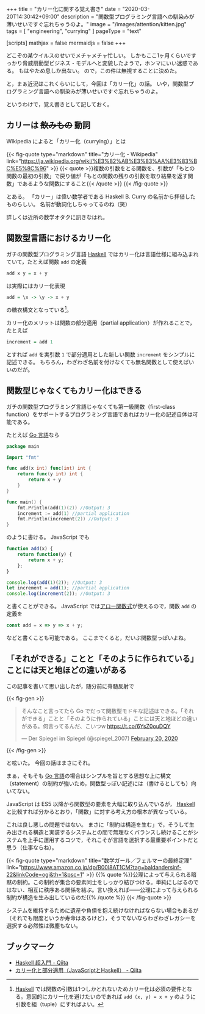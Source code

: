 +++
title = "カリー化に関する覚え書き"
date =  "2020-03-20T14:30:42+09:00"
description = "関数型プログラミング言語への馴染みが薄いせいですぐ忘れちゃうのよ。"
image = "/images/attention/kitten.jpg"
tags = [ "engineering", "currying" ]
pageType = "text"

[scripts]
  mathjax = false
  mermaidjs = false
+++

どこぞの某ウイルスのせいでメチャメチャ忙しい。
しかもここ1ヶ月くらいですっかり脅威扇動型ビジネス・モデルへと変貌したようで，ホンマにいい迷惑である。
もはやため息しか出ない。
ので，この件は無視することに決めた。

と，まぁ近況はこれくらいにして，今回は「カリー化」の話。
いや，関数型プログラミング言語への馴染みが薄いせいですぐ忘れちゃうのよ。

というわけで，覚え書きとして記しておく。

## カリーは ~~飲みもの~~ 動詞

Wikipedia によると「カリー化（currying）」とは

{{< fig-quote type="markdown" title="カリー化 - Wikipedia" link="https://ja.wikipedia.org/wiki/%E3%82%AB%E3%83%AA%E3%83%BC%E5%8C%96" >}}
{{< quote >}}複数の引数をとる関数を、引数が「もとの関数の最初の引数」で戻り値が「もとの関数の残りの引数を取り結果を返す関数」であるような関数にすること{{< /quote >}}
{{< /fig-quote >}}

とある。
「カリー」は偉い数学者である Haskell B. Curry の名前から拝借したものらしい。
名前が動詞化しちゃってるのね（笑）

詳しくは近所の数学オタクに訊きなはれ。

## 関数型言語におけるカリー化

ガチの関数型プログラミング言語 [Haskell] ではカリー化は言語仕様に組み込まれていて，たとえば関数 `add` の定義

```haskell
add x y = x + y
```

は実際にはカリー化表現

```haskell
add = \x -> \y -> x + y
```

の糖衣構文となっている[^tpl1]。

[^tpl1]: [Haskell] では関数の引数は1つしかとれないためカリー化は必須の要件となる。意図的にカリー化を避けたいのであれば `add (x, y) = x + y` のように引数を組（tuple）にすればよい。

カリー化のメリットは関数の部分適用（partial application）が作れることで，たとえば

```haskell
increment = add 1
```

とすれば `add` を実引数 `1` で部分適用とした新しい関数 `increment` をシンプルに記述できる。
もちろん，わざわざ名前を付けなくても無名関数として使えばいいのだが。

## 関数型じゃなくてもカリー化はできる

ガチの関数型プログラミング言語じゃなくても第一級関数（first-class function）をサポートするプログラミング言語であればカリー化の記述自体は可能である。

たとえば [Go 言語]なら

```go { hl_lines=["5-9", 13]}
package main

import "fmt"

func add(x int) func(int) int {
	return func(y int) int {
		return x + y
	}
}

func main() {
	fmt.Println(add(1)(2)) //Output: 3
	increment := add(1) //partial application
	fmt.Println(increment(2)) //Output: 3
}
```

のように書ける。
JavaScript でも

```javascript { hl_lines=["1-5", 8]}
function add(x) {
    return function(y) {
        return x + y;
    };
}

console.log(add(1)(2)); //Output: 3
let increment = add(1); //partial application
console.log(increment(2)); //Output: 3
```

と書くことができる。
JavaScript では[アロー関数式]が使えるので，関数 `add` の定義を

```javascript
const add = x => y => x + y;
```

などと書くことも可能である。
ここまでくると，だいぶ関数型っぽいよね。

## 「それができる」ことと「そのように作られている」ことには天と地ほどの違いがある

この記事を書いて思い出したが，随分前に脊髄反射で

{{< fig-gen >}}
<blockquote class="twitter-tweet"><p lang="ja" dir="ltr">そんなこと言ってたら Go でだって関数型モドキな記述はできる。「それができる」ことと「そのように作られている」ことには天と地ほどの違いがある。何言ってるんだ、こいつw <a href="https://t.co/6YsZ0ouDQY">https://t.co/6YsZ0ouDQY</a></p>&mdash; Der Spiegel im Spiegel (@spiegel_2007) <a href="https://twitter.com/spiegel_2007/status/1230417545447870465?ref_src=twsrc%5Etfw">February 20, 2020</a></blockquote>
{{< /fig-gen >}}

と呟いた。
今回の話はまさにそれ。

まぁ，そもそも [Go 言語]の場合はシンプルを旨とする思想な上に構文（statement）の制約が強いため，関数型っぽい記述には（書けるとしても）向いてない。

JavaScript は ES5 以降から関数型の要素を大幅に取り込んでいるが， [Haskell] と比較すれば分かるとおり，「関数」に対する考え方の根本が異なっている。

これは良し悪しの問題ではない。
まさに「制約は構造を生む」で，そうして生み出される構造と実装するシステムとの間で無理なくバランスし続けることがシステムを上手に運用するコツで，それこそが言語を選択する最重要ポイントだと思う（仕事ならね）。

{{< fig-quote type="markdown" title="数学ガール／フェルマーの最終定理" link="https://www.amazon.co.jp/dp/B00I8AT1CM?tag=baldandersinf-22&linkCode=ogi&th=1&psc=1" >}}
{{% quote %}}公理によって与えられる暗黙の制約。この制約が集合の要素同士をしっかり結びつける。単純にしばるのではない、相互に秩序ある関係を結ぶ。言い換えれば――公理によって与えられる制約が構造を生み出しているのだ{{% /quote %}}
{{< /fig-quote >}}

システムを維持するために遺産や負債を抱え続けなければならない場合もあるが（それでも限度というか寿命はあるけど），そうでないならわざわざレガシーを選択する必然性は微塵もない。

## ブックマーク

- [Haskell 超入門 - Qiita](https://qiita.com/7shi/items/145f1234f8ec2af923ef)
- [カリー化と部分適用（JavaScriptとHaskell） - Qiita](https://qiita.com/7shi/items/a0143daac77a205e7962)

[Haskell]: https://www.haskell.org/ "Haskell Language"
[Go 言語]: https://golang.org/ "The Go Programming Language"
[アロー関数式]: https://developer.mozilla.org/ja/docs/Web/JavaScript/Reference/Functions/Arrow_functions "アロー関数 - JavaScript | MDN"
